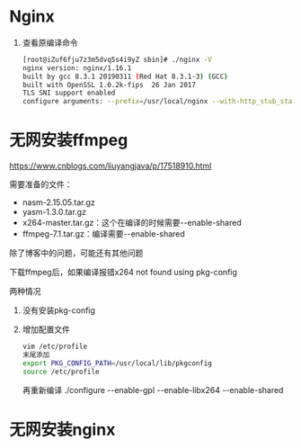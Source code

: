 # Nginx

1. 查看原编译命令

   ```bash
   [root@iZuf6fju7z3m5dvq5s4i9yZ sbin]# ./nginx -V
   nginx version: nginx/1.16.1
   built by gcc 8.3.1 20190311 (Red Hat 8.3.1-3) (GCC)
   built with OpenSSL 1.0.2k-fips  26 Jan 2017
   TLS SNI support enabled
   configure arguments: --prefix=/usr/local/nginx --with-http_stub_status_module --with-http_ssl_module --add-module=/soft/ffmpeg/nginx-rtmp-module-1.2.2
   ```



# 无网安装ffmpeg

https://www.cnblogs.com/liuyangjava/p/17518910.html

需要准备的文件：

- nasm-2.15.05.tar.gz
- yasm-1.3.0.tar.gz
- x264-master.tar.gz：这个在编译的时候需要--enable-shared
- ffmpeg-7.1.tar.gz：编译需要--enable-shared

除了博客中的问题，可能还有其他问题

下载ffmpeg后，如果编译报错x264 not found using pkg-config

两种情况

1. 没有安装pkg-config

2. 增加配置文件

   ```bash
   vim /etc/profile
   末尾添加
   export PKG_CONFIG_PATH=/usr/local/lib/pkgconfig
   source /etc/profile
   ```

   再重新编译
   ./configure --enable-gpl --enable-libx264 --enable-shared

# 无网安装nginx

​	

